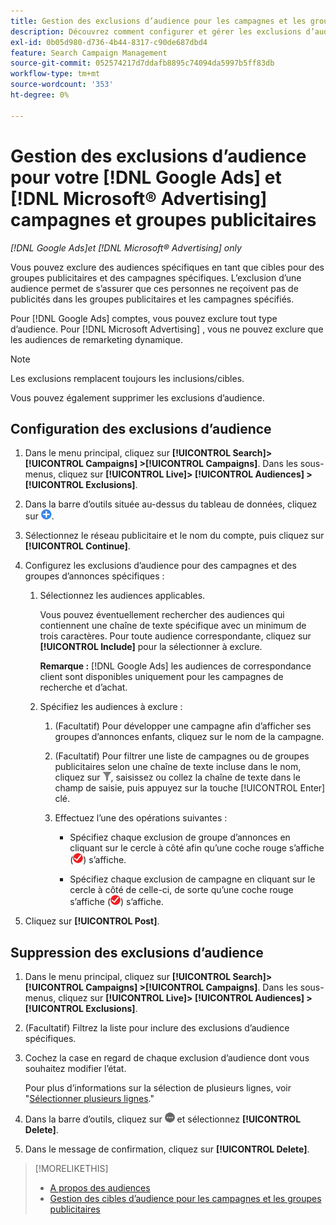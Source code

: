 ```yaml
---
title: Gestion des exclusions d’audience pour les campagnes et les groupes publicitaires
description: Découvrez comment configurer et gérer les exclusions d’audience pour vos [!DNL Google Ads] et [!DNL Microsoft® Advertising] campagnes et groupes publicitaires.
exl-id: 0b05d980-d736-4b44-8317-c90de687dbd4
feature: Search Campaign Management
source-git-commit: 052574217d7ddafb8895c74094da5997b5ff83db
workflow-type: tm+mt
source-wordcount: '353'
ht-degree: 0%

---
```


# Gestion des exclusions d’audience pour votre [!DNL Google Ads] et [!DNL Microsoft® Advertising] campagnes et groupes publicitaires

*[!DNL Google Ads]et [!DNL Microsoft® Advertising] only*

Vous pouvez exclure des audiences spécifiques en tant que cibles pour des groupes publicitaires et des campagnes spécifiques. L’exclusion d’une audience permet de s’assurer que ces personnes ne reçoivent pas de publicités dans les groupes publicitaires et les campagnes spécifiés.

Pour [!DNL Google Ads] comptes, vous pouvez exclure tout type d’audience. Pour [!DNL Microsoft Advertising] , vous ne pouvez exclure que les audiences de remarketing dynamique.

>[!NOTE]
>
>Les exclusions remplacent toujours les inclusions/cibles.

Vous pouvez également supprimer les exclusions d’audience.

## Configuration des exclusions d’audience

1. Dans le menu principal, cliquez sur **[!UICONTROL Search]> [!UICONTROL Campaigns] >[!UICONTROL Campaigns]**. Dans les sous-menus, cliquez sur **[!UICONTROL Live]> [!UICONTROL Audiences] >[!UICONTROL Exclusions]**.

1. Dans la barre d’outils située au-dessus du tableau de données, cliquez sur ![Créer](/help/search-social-commerce/assets/add.png "Créer").

1. Sélectionnez le réseau publicitaire et le nom du compte, puis cliquez sur **[!UICONTROL Continue]**.

1. Configurez les exclusions d’audience pour des campagnes et des groupes d’annonces spécifiques :

   1. Sélectionnez les audiences applicables.

      Vous pouvez éventuellement rechercher des audiences qui contiennent une chaîne de texte spécifique avec un minimum de trois caractères. Pour toute audience correspondante, cliquez sur **[!UICONTROL Include]** pour la sélectionner à exclure.

      **Remarque :** [!DNL Google Ads] les audiences de correspondance client sont disponibles uniquement pour les campagnes de recherche et d’achat.

   1. Spécifiez les audiences à exclure :

      1. (Facultatif) Pour développer une campagne afin d’afficher ses groupes d’annonces enfants, cliquez sur le nom de la campagne.

      1. (Facultatif) Pour filtrer une liste de campagnes ou de groupes publicitaires selon une chaîne de texte incluse dans le nom, cliquez sur ![Filtrer](/help/search-social-commerce/assets/filter.png "Filtrer"), saisissez ou collez la chaîne de texte dans le champ de saisie, puis appuyez sur la touche [!UICONTROL Enter] clé.

      1. Effectuez l’une des opérations suivantes :

         * Spécifiez chaque exclusion de groupe d’annonces en cliquant sur le cercle à côté afin qu’une coche rouge s’affiche (![Exclure](/help/search-social-commerce/assets/exclude.png "Exclure")) s’affiche.

         * Spécifiez chaque exclusion de campagne en cliquant sur le cercle à côté de celle-ci, de sorte qu’une coche rouge s’affiche (![Exclure](/help/search-social-commerce/assets/exclude.png "Exclure")) s’affiche.

1. Cliquez sur **[!UICONTROL Post]**.

## Suppression des exclusions d’audience

1. Dans le menu principal, cliquez sur **[!UICONTROL Search]> [!UICONTROL Campaigns] >[!UICONTROL Campaigns]**. Dans les sous-menus, cliquez sur **[!UICONTROL Live]> [!UICONTROL Audiences] >[!UICONTROL Exclusions]**.

1. (Facultatif) Filtrez la liste pour inclure des exclusions d’audience spécifiques.

1. Cochez la case en regard de chaque exclusion d’audience dont vous souhaitez modifier l’état.

   Pour plus d’informations sur la sélection de plusieurs lignes, voir &quot;[Sélectionner plusieurs lignes](/help/search-social-commerce/common-tasks/navigation-editing-selection/multiple-rows-select.md).&quot;

1. Dans la barre d’outils, cliquez sur ![Autres actions](/help/search-social-commerce/assets/more.png "Autres actions") et sélectionnez **[!UICONTROL Delete]**.

1. Dans le message de confirmation, cliquez sur **[!UICONTROL Delete]**.

>[!MORELIKETHIS]
>
>* [A propos des audiences](audience-about.md)
>* [Gestion des cibles d’audience pour les campagnes et les groupes publicitaires](/help/search-social-commerce/campaign-management/campaigns/audience-targets-manage.md)
